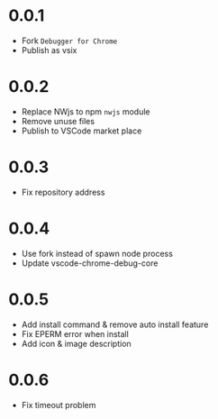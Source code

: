 # 0.0.1
* Fork `Debugger for Chrome`
* Publish as vsix

# 0.0.2
* Replace NWjs to npm `nwjs` module
* Remove unuse files
* Publish to VSCode market place

# 0.0.3
* Fix repository address

# 0.0.4
* Use fork instead of spawn node process
* Update vscode-chrome-debug-core

# 0.0.5
* Add install command & remove auto install feature
* Fix EPERM error when install
* Add icon & image description

# 0.0.6
* Fix timeout problem
